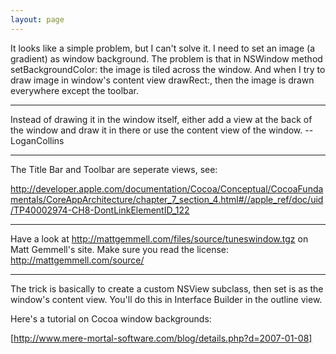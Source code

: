 ```yaml
---
layout: page
---
```




It looks like a simple problem, but I can't solve it. I need to set an image (a gradient) as window background. The problem is that in NSWindow method     setBackgroundColor: the image is tiled across the window. And when I try to draw image in window's content view     drawRect:, then the image is drawn everywhere except the toolbar.

----

Instead of drawing it in the window itself, either add a view at the back of the window and draw it in there or use the content view of the window. --LoganCollins

----

The Title Bar and Toolbar are seperate views, see:

http://developer.apple.com/documentation/Cocoa/Conceptual/CocoaFundamentals/CoreAppArchitecture/chapter_7_section_4.html#//apple_ref/doc/uid/TP40002974-CH8-DontLinkElementID_122

----

Have a look at http://mattgemmell.com/files/source/tuneswindow.tgz on Matt Gemmell's site.
Make sure you read the license: http://mattgemmell.com/source/

----

The trick is basically to create a custom NSView subclass, then set is as the window's content view. You'll do this in Interface Builder in the outline view.

Here's a tutorial on Cocoa window backgrounds:

[http://www.mere-mortal-software.com/blog/details.php?d=2007-01-08]
